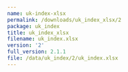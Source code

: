 ```yaml
---
name: uk-index-xlsx
permalink: /downloads/uk_index_xlsx/2
package: uk_index
title: uk_index_xlsx
filename: uk_index.xlsx
version: '2'
full_version: 2.1.1
file: /data/uk_index/2/uk_index.xlsx
---
```


